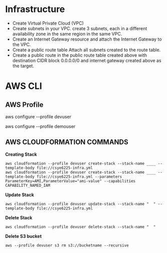 # Infrastructure
- Create Virtual Private Cloud (VPC)
- Create subnets in your VPC. create 3 subnets, each in a different availability zone in the same region in the same VPC.
- Create an Internet Gateway resource and attach the Internet Gateway to the VPC.
- Create a public route table Attach all subnets created to the route table.
- Create a public route in the public route table created above with destination CIDR block 0.0.0.0/0 and internet gateway created above as the target.

# AWS CLI

## AWS Profile

aws configure --profile devuser

aws configure --profile demouser

## AWS CLOUDFORMATION COMMANDS

**Creating Stack**
```
aws cloudformation --profile devuser create-stack --stack-name ____ --template-body file://csye6225-infra.yml
aws cloudformation --profile devuser create-stack --stack-name ____ --template-body file://csye6225-infra.yml --parameters ParameterKey=AMI,ParameterValue="ami-value" --capabilities CAPABILITY_NAMED_IAM
```

**Update Stack**
```
aws cloudformation --profile devuser update-stack --stack-name "  " --template-body file://csye6225-infra.yml
```

**Delete Stack**
```
aws cloudformation --profile devuser delete-stack --stack-name "  "
```

**Delete S3 bucket**
```
aws --profile devuser s3 rm s3://bucketname --recursive
```
